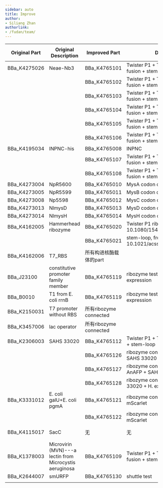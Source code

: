 ```yaml
---
sidebar: auto
title: Improve
author:
- Siliang Zhan
authorlink:
- /fudan/team/
---
```


| Original Part    | Original Description                                    | Improved Part                             | Description                                                  | 改进                                   | 是否写contribution                   |
| ---------------- | ------------------------------------------------------- | ----------------------------------------- | ------------------------------------------------------------ | ---------------------------------------- | ---------------- |
| BBa_K4275026     | Neae-Nb3                                                | BBa_K4765101                              | Twister P1 + T7_RBS + intimin-Ag1 fusion + stem-loop         |                                        | yes |
|                  |                                                         | BBa_K4765102                              | Twister P1 + T7_RBS + intimin-Nb1 fusion + stem-loop         |                                        | yes |
|                  |                                                         | BBa_K4765103                              | Twister P1 + T7_RBS + intimin-Ag2 fusion + stem-loop         |                                        | yes |
|                  |                                                         | BBa_K4765104                              | Twister P1 + T7_RBS + intimin-Nb2 fusion + stem-loop         |                                        | yes |
|                  |                                                         | BBa_K4765105                              | Twister P1 + T7_RBS + intimin-Ag3 fusion + stem-loop         |                                        | yes |
|                  |                                                         | BBa_K4765106                              | Twister P1 + T7_RBS + intimin-Nb3 fusion + stem-loop         |                                        | yes |
| BBa_K4195034     | INPNC-his                                               | BBa_K4765008                              | INPNC                                                        |                                        | yes |
|                  |                                                         | BBa_K4765107                              | Twister P1 + T7_RBS + INPNC-Ag3 fusion + stem-loop           |                                        | yes |
|                  |                                                         | BBa_K4765108                              | Twister P1 + T7_RBS + INPNC-Nb3 fusion + stem-loop           |                                        | yes |
| BBa_K4273004     | NpR5600                                                 | BBa_K4765010                              | MysA codon optimized                                         |      | yes |
| BBa_K4273005     | NpR5599                                                 | BBa_K4765011                              | MysB codon optimized                                         |      | yes |
| BBa_K4273008     | Np5598                                                  | BBa_K4765012                              | MysC codon optimized                                         |      | yes |
| BBa_K4273013     | NlmysD                                                  | BBa_K4765013                              | MysD codon optimized                                         |      | yes |
| BBa_K4273014     | NlmysH                                                  | BBa_K4765014                              | MysH codon optimized                                         |      | yes |
| BBa_K4162005 | Hammerhead ribozyme | BBa_K4765020 | Twister P1 ribozyme, from 10.1080/15476286.2022.2123640 |  | yes |
|  |  | BBa_K4765021 | stem-loop, from 10.1021/acssynbio.2c00416 |  | yes |
| BBa_K4162006 | T7_RBS | 所有构进核酶载体的part |  | | yes（已写） |
| BBa_J23100 | constitutive promoter family member | BBa_K4765119 | ribozyme test: constitutive expression | | 不写 |
| BBa_B0010 | T1 from E. coli rrnB | BBa_K4765119 | ribozyme test: constitutive expression | | 不写 |
| BBa_K2150031 | T7 promoter without RBS | 所有ribozyme connected |  | | 不写 |
| BBa_K3457006 | lac operator | 所有ribozyme connected |  | | 不写 |
| BBa_K2306003 | SAHS 33020 | BBa_K4765112  | Twister P1 + T7_RBS + SAHS 33020 + stem-loop |  | yes |
|  |  | BBa_K4765126  | ribozyme connected: H. ex mtSSB + SAHS 33020 + AnAFP |  | yes |
|  |  | BBa_K4765127  | ribozyme connected: H. ex mtSSB + AnAFP + SAHS 33020 |  | yes |
|  |  | BBa_K4765128  | ribozyme connected: AnAFP + SAHS 33020 + H. ex mtSSB |  | yes |
| BBa_K3331012 | E. coli galU+E. coli pgmA | BBa_K4765121  | ribozyme connected: galU + pgmA + mScarlet |  | yes |
|  |  | BBa_K4765122  | ribozyme connected: pgmA + galU + mScarlet |  | yes |
| BBa_K4115017     | SacC                                                    | 无                                        | 无                                                           |      | maybe（不写） |
| BBa_K1378003     | Microvirin (MVN)---a lectin from Microcystis aeruginosa | BBa_K4765109                              | Twister P1 + T7_RBS + intimin-MVN fusion + stem-loop |      | maybe（假如igem同意那个蓝藻） |
| BBa_K2644007 | smURFP | BBa_K4765130 | shuttle test |      | maybe |
|               |                                                         |               |                                                         |      |                                          |